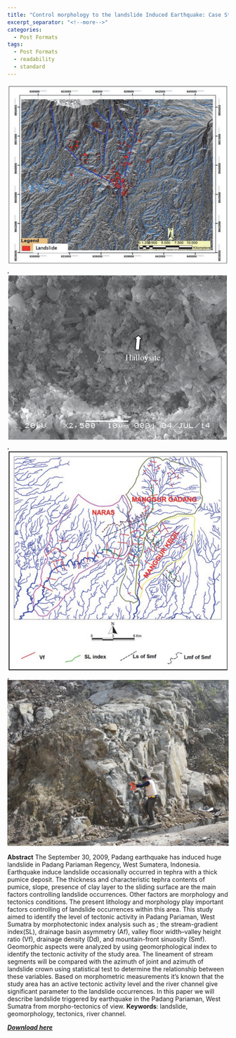 ```yaml
---
title: "Control morphology to the landslide Induced Earthquake: Case Study Padang Pariaman, Sumatra"
excerpt_separator: "<!--more-->"
categories:
  - Post Formats
tags:
  - Post Formats
  - readability
  - standard
---
```


<img src="/images/padang/lineament.PNG" alt="Lineament"/>, <img src="/images/padang/clay.PNG" alt="Alt text"/>, <img src="/images/padang/index.PNG" alt="Alt text"/>, <img src="/images/padang/5.jpg" alt="Alt text"/>

**Abstract**
The September 30, 2009, Padang earthquake has induced huge landslide in Padang Pariaman Regency, West Sumatera, Indonesia. Earthquake induce landslide occasionally occurred in tephra with a thick pumice deposit. The thickness and characteristic tephra contents of pumice, slope, presence of clay layer to the sliding surface are the main factors controlling landslide occurrences. Other factors are morphology and tectonics conditions. The present lithology and morphology play important factors controlling of landslide occurrences within this area. This study aimed to identify the level of tectonic activity in Padang Pariaman, West Sumatra by morphotectonic index analysis such as ; the stream-gradient index(SL), drainage basin asymmetry (Af), valley floor width–valley height ratio (Vf), drainage density (Dd), and mountain-front sinuosity (Smf). Geomorphic aspects were analyzed by using geomorphological index to identify the tectonic activity of the study area. The lineament of stream segments will be compared with the azimuth of joint and azimuth of landslide crown using statistical test to determine the relationship between these variables. Based on morphometric measurements it’s known that the study area has an active tectonic activity level and the river channel give significant parameter to the landslide occurrences. In this paper we will describe landslide triggered by earthquake in the Padang Pariaman, West Sumatra from morpho-tectonics of view. 
**Keywords**: landslide, geomorphology, tectonics, river channel.

<a href="https://www.jseg.or.jp/2015ARC/data/TP2/Tp2-12_1083713%201548258.pdf">**_Download here_**</a>

